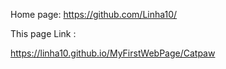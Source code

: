 Home page:
https://github.com/Linha10/


This page Link :<br/>

https://linha10.github.io/MyFirstWebPage/Catpaw <br/>






